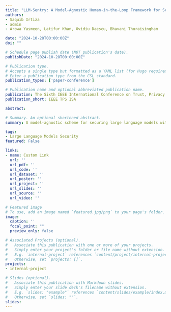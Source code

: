 ```yaml
---
title: "LLM-Sentry: A Model-Agnostic Human-in-the-Loop Framework for Securing Large Language Models"
authors:
- Saquib Irtiza
- admin
- Arowa Yasmeen, Latifur Khan, Ovidiu Daescu, Bhavani Thuraisingham

date: "2024-10-28T00:00:00Z"
doi: ""

# Schedule page publish date (NOT publication's date).
publishDate: "2024-10-28T00:00:00Z"

# Publication type.
# Accepts a single type but formatted as a YAML list (for Hugo requirements).
# Enter a publication type from the CSL standard.
publication_types: ['paper-conference']

# Publication name and optional abbreviated publication name.
publication: The Sixth IEEE International Conference on Trust, Privacy and Security in Intelligent Systems, and Applications
publication_short: IEEE TPS ISA

abstract: 

# Summary. An optional shortened abstract.
summary: A model-agnostic scheme for securing large language models with human-in-the-loop.

tags:
- Large Language Models Security
featured: False

links:
- name: Custom Link
  url: ''
  url_pdf: ''
  url_code: ''
  url_dataset: ''
  url_poster: ''
  url_project: ''
  url_slides: ''
  url_source: ''
  url_video: ''

# Featured image
# To use, add an image named `featured.jpg/png` to your page's folder. 
image:
  caption: ''
  focal_point: ""
  preview_only: false

# Associated Projects (optional).
#   Associate this publication with one or more of your projects.
#   Simply enter your project's folder or file name without extension.
#   E.g. `internal-project` references `content/project/internal-project/index.md`.
#   Otherwise, set `projects: []`.
projects:
- internal-project

# Slides (optional).
#   Associate this publication with Markdown slides.
#   Simply enter your slide deck's filename without extension.
#   E.g. `slides: "example"` references `content/slides/example/index.md`.
#   Otherwise, set `slides: ""`.
slides:
---
```


<!--
This work is driven by the results in my [previous paper](/publication/conference-paper/) on LLMs.

{{% callout note %}}
Create your slides in Markdown - click the *Slides* button to check out the example.
{{% /callout %}}

Add the publication's **full text** or **supplementary notes** here. You can use rich formatting such as including [code, math, and images](https://docs.hugoblox.com/content/writing-markdown-latex/).
-->